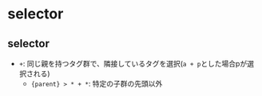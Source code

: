 # selector

## selector

- `+`: 同じ親を持つタグ群で、隣接しているタグを選択(`a + p`とした場合pが選択される)
  - `{parent} > * + *`: 特定の子群の先頭以外
